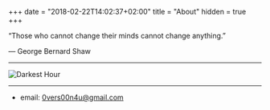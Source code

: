 +++
date = "2018-02-22T14:02:37+02:00"
title = "About"
hidden = true
+++

“Those who cannot change their minds cannot change anything.”

― George Bernard Shaw

* * *

![Darkest Hour](https://user-images.githubusercontent.com/19368794/36813770-95b4b2c8-1d10-11e8-9833-a1a5ec51b257.png)

* * *

-   email: [0vers00n4u@gmail.com](mailto:0vers00n4u@gmail.com)
